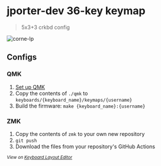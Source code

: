 # jporter-dev 36-key keymap

> 5x3+3 crkbd config

![corne-lp](https://user-images.githubusercontent.com/1226637/167232280-c3c752ee-3e7a-4790-93ec-1ba8a790c9fc.png)

## Configs

### QMK

1. [Set up QMK](https://docs.qmk.fm/#/newbs_getting_started)
2. Copy the contents of `./qmk` to `keyboards/{keyboard_name}/keymaps/{username}`
3. Build the firmware: `make {keyboard_name}:{username}`

### ZMK

1. Copy the contents of `zmk` to your own new repository
2. `git push`
3. Download the files from your repository's GitHub Actions

<sub>_View on [Keyboard Layout Editor](http://www.keyboard-layout-editor.com/#/gists/1a7bb4cac0ab3453923a1d40a9a7f94d)_<sub>
